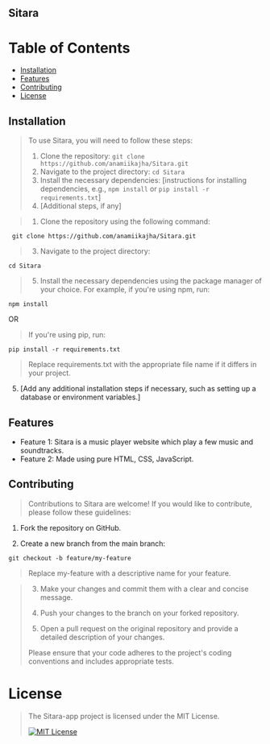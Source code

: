 ## Sitara
>
# Table of Contents
- [Installation](#installation)
- [Features](#features)
- [Contributing](#contributing)
- [License](#license)

## Installation
>
> To use Sitara, you will need to follow these steps:
>
> 1. Clone the repository: `git clone https://github.com/anamiikajha/Sitara.git`
> 2. Navigate to the project directory: `cd Sitara`
> 3. Install the necessary dependencies: [instructions for installing dependencies, e.g., `npm install` or `pip install -r requirements.txt`]
> 4. [Additional steps, if any]

> 1. Clone the repository using the following command:
```bash:
 git clone https://github.com/anamiikajha/Sitara.git
```
> 3. Navigate to the project directory:
```bash:
cd Sitara
```
> 5. Install the necessary dependencies using the package manager of your choice. For example, if you're using npm, run:
```
npm install
```
OR
> If you're using pip, run:
```
pip install -r requirements.txt
```
> Replace requirements.txt with the appropriate file name if it differs in your project.

5. [Add any additional installation steps if necessary, such as setting up a database or environment variables.]

## Features

- Feature 1: Sitara is a music player website which play a few music and soundtracks.
- Feature 2: Made using pure HTML, CSS, JavaScript.

## Contributing

> Contributions to Sitara are welcome! If you would like to contribute, please follow these guidelines:

1. Fork the repository on GitHub.
  
2. Create a new branch from the main branch:
```bash:
git checkout -b feature/my-feature
```
> Replace my-feature with a descriptive name for your feature.

> 3. Make your changes and commit them with a clear and concise message.
>
> 4. Push your changes to the branch on your forked repository.
>
> 5. Open a pull request on the original repository and provide a detailed description of your changes.
> 
> Please ensure that your code adheres to the project's coding conventions and includes appropriate tests.

# License 
> The Sitara-app project is licensed under the MIT License.
> 
> [![MIT License](https://img.shields.io/badge/license-MIT-blue)](https://github.com/anamiikajha/HTTP-Server-Py/blob/master/LICENSE)
